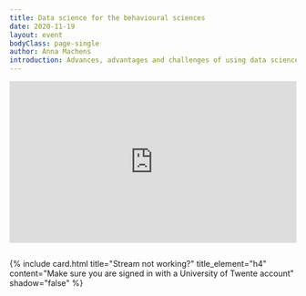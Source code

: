 ```yaml
---
title: Data science for the behavioural sciences
date: 2020-11-19
layout: event
bodyClass: page-single
author: Anna Machens
introduction: Advances, advantages and challenges of using data science for the social sciences.
---
```


<div style='max-width: 853px; padding-bottom: 1em;'>
  <div style='position: relative; padding-bottom: 56.25%; height: 0; overflow: hidden;'>
    <iframe width="853" height="480" src="https://web.microsoftstream.com/embed/video/7d9d4ef6-6c5b-4950-85fc-ac3d2aead37c?autoplay=false&showinfo=true&st=20" allowfullscreen style="border:none; position: absolute; top: 0; left: 0; right: 0; bottom: 0; height: 100%; max-width: 100%;"></iframe>
  </div>
</div>

{% include card.html title="Stream not working?" title_element="h4" content="Make sure you are signed in with a University of Twente account" shadow="false" %}

